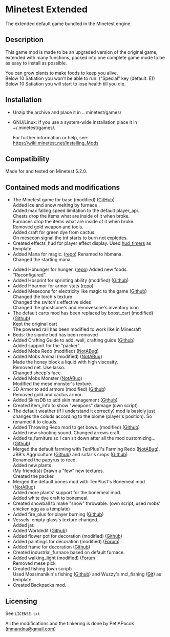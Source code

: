 # Minetest Extended

The extended default game bundled in the Minetest engine.  

## Description

This game mod is made to be an upgraded version of the original game, extended with many functions, packed into one complete game mode to be as easy to install as possible.

You can grow plants to make foods to keep you alive.  
Below 10 Satiation you won't be able to run. ("Special" key (default: E))
Below 10 Satiation you will start to lose health till you die.


## Installation

- Unzip the archive and place it in .. minetest/games/

- GNU/Linux: If you use a system-wide installation place
    it in ~/.minetest/games/.

    For further information or help, see:  
https://wiki.minetest.net/Installing_Mods

## Compatibility

Made for and tested on Minetest 5.2.0.

## Contained mods and modifications

- The Minetest game for base (modified) ([GitHub](https://github.com/minetest/minetest_game))  
  Added ice and snow melting by furnace .  
  Added max falling speed limitation to the default player_api.  
  Chests drop the items what are inside of it when broke.  
  Furnaces drop the items what are inside of it when broke.  
  Removed gold weapon and tools.  
  Added craft for green dye from cactus.  
  On mesecon signal the tnt starts to burn not explodes.
- Created effects_hud for player effect display. Used [hud_timers](https://repo.or.cz/minetest_hudbars.git) as template.
- Added Mana for magic. ([repo](https://repo.or.cz/minetest_mana.git))
  Renamed to hbmana.  
  Changed the starting mana.
<!-- - Added Flying carpet. ([repo](https://repo.or.cz/minetest_flying_carpet.git)) -->
- Added Hbhunger for hunger. ([repo](https://repo.or.cz/minetest_hbhunger.git))
  Added new foods.  
  "Reconfigured".
- Added Hbsprint for sprinting ability (modified) ([Github](https://github.com/minetest-mods/hbsprint))
- Added Hbarmor for armor stats ([repo](https://repo.or.cz/minetest_hbarmor.git))
- Added Mesecons for electricity like magic to the game ([Github](https://github.com/minetest-mods/mesecons))   
  Changed the torch's texture  
  Changed the switch's effective sides  
  Changed the ghostsone's and removesone's inventory icon
- The default carts mod has been replaced by boost_cart (modified) ([Github](https://github.com/SmallJoker/boost_cart))   
  Kept the original cart   
  The powered rail has been modified to work like in Minecraft
- Beds: the sipmle bed has been removed
- Added Crafting Guide to add, well, crafting guide ([Github](https://github.com/minetest-mods/craftguide))  
  Added support for the "packer".
- Added Mobs Redo (modified) ([NotABug](https://notabug.org/tenplus1/mobs_redo))
- Added Mobs Animal (modified) ([NotABug](https://notabug.org/tenplus1/mobs_animal))   
  Made the honey block a liquid with high viscosity.  
  Removed net. Use lasso.  
  Changed sheep's face.
- Added Mobs Monster ([NotABug](https://notabug.org/tenplus1/mobs_monster))  
  Modified the mese monster's texture.
- 3D Armor to add armors (modified) ([Github](https://github.com/minetest-mods/3d_armor))  
  Removed gold and cactus armor.
- Added SkinsDB to add skin management ([Github](https://github.com/minetest-mods/skinsdb))
- Created item_info to show "weapons" damage (own script)
- The default weather (if I understand it correctly) mod is basicly just changes the coluds according to the biome (player's position). So renamed it to clouds.
- Added Throwing Redo mod to get bows. (modified) ([Github](https://github.com/minetest-mods/throwing))  
  Added new shooting sound.
  Changed arrows craft.
- Added ts_furniture so I can sit down after all the mod customizing... ([Github](https://github.com/minetest-mods/ts_furniture))
- Merged the default farming with TenPlus1's Farming Redo ([NotABug](https://notabug.org/TenPlus1/Farming)), JBB's Aggriculture ([Github](https://github.com/JBBgameich/agriculture)) and sofar's crops ([Github](https://github.com/minetest-mods/crops))  
  Renamed the papyrus to reed.  
  Added new plants  
  (My friend(s)) Drawn a "few" new textures.  
  Created the packer.
- Merged the default bones mod with TenPlus1's Bonemeal mod ([NotABug](https://notabug.org/TenPlus1/bonemeal))  
  Added more plants' support for the bonemeal mod.  
  Added white dye craft to bonemeal.
- Created snowball to make "snow" throwable. (own script, used mobs' chicken egg as a template)
- Added fire_plus for player burning ([Github](https://github.com/LoneWolfHT/fire_plus))
- Vessels: empty glass's texture changed.  
  Added jar.
- Added Worldedit ([Github](https://github.com/Uberi/Minetest-WorldEdit))
- Added flower pot for decoration (modified) ([Github](https://github.com/minetest-mods/flowerpot))
- Added paintings for decoration (modified) ([Forum](https://forum.minetest.net/viewtopic.php?f=11&t=9635))
- Added frame for decoration ([Github](https://github.com/minetest-mods/frame))
- Created industrial_furnace based on default furnace.
- Added walking_light (modified) ([Forum](https://forum.minetest.net/viewtopic.php?f=11&t=2621&hilit=walking+light)  
  Removed mese pick
- Created fishing (own script)  
  Used Mossmanikin's fishing ([Github](https://github.com/Mossmanikin/fishing)) and Wuzzy's mcl_fishing ([Git](https://git.minetest.land/Wuzzy/MineClone2/src/branch/master/mods/ITEMS/mcl_fishing)) as template.
- Created Backpacks mod.
  <!-- - Created Gems mod based on Quartz ([Github](https://github.com/minetest-mods/quartz))-->

## Licensing

See `LICENSE.txt`

All the modifications and the tinkering is done by PetiAPocok (mmandna@gmail.com)
